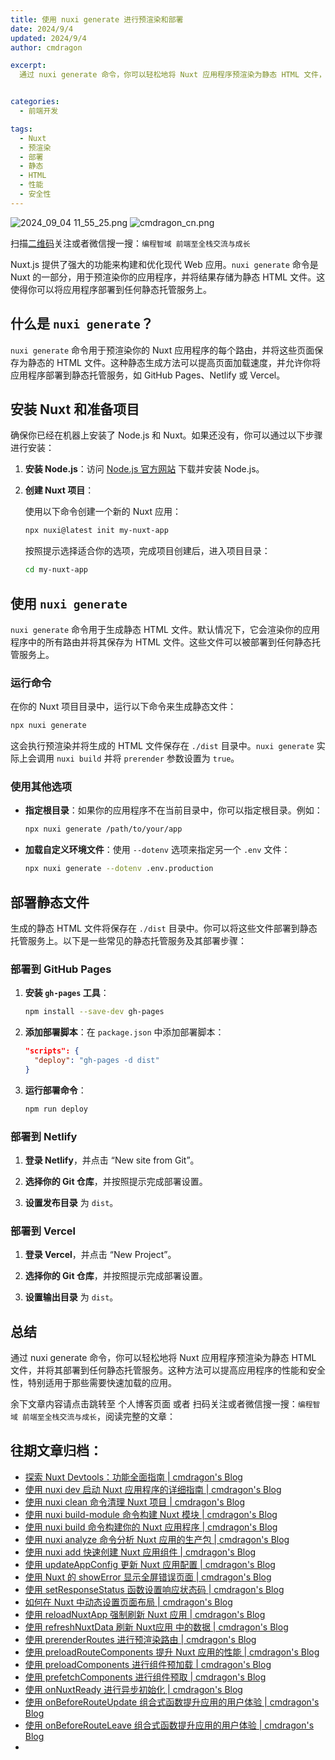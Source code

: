 ```yaml
---
title: 使用 nuxi generate 进行预渲染和部署
date: 2024/9/4
updated: 2024/9/4
author: cmdragon

excerpt:
  通过 nuxi generate 命令，你可以轻松地将 Nuxt 应用程序预渲染为静态 HTML 文件，并将其部署到任何静态托管服务。这种方法可以提高应用程序的性能和安全性，特别适用于那些需要快速加载的应用。


categories:
  - 前端开发

tags:
  - Nuxt
  - 预渲染
  - 部署
  - 静态
  - HTML
  - 性能
  - 安全性
---
```


<img src="https://static.cmdragon.cn/blog/images/2024_09_04 11_55_25.png@blog" title="2024_09_04 11_55_25.png" alt="2024_09_04 11_55_25.png"/>

<img src="https://static.cmdragon.cn/blog/images/cmdragon_cn.png" title="cmdragon_cn.png" alt="cmdragon_cn.png"/>


扫描[二维码](https://static.cmdragon.cn/blog/images/cmdragon_cn.png)关注或者微信搜一搜：`编程智域 前端至全栈交流与成长`



Nuxt.js 提供了强大的功能来构建和优化现代 Web 应用。`nuxi generate` 命令是 Nuxt 的一部分，用于预渲染你的应用程序，并将结果存储为静态 HTML 文件。这使得你可以将应用程序部署到任何静态托管服务上。

## 什么是 `nuxi generate`？

`nuxi generate` 命令用于预渲染你的 Nuxt 应用程序的每个路由，并将这些页面保存为静态的 HTML 文件。这种静态生成方法可以提高页面加载速度，并允许你将应用程序部署到静态托管服务，如 GitHub Pages、Netlify 或 Vercel。

## 安装 Nuxt 和准备项目

确保你已经在机器上安装了 Node.js 和 Nuxt。如果还没有，你可以通过以下步骤进行安装：

1. **安装 Node.js**：访问 [Node.js 官方网站](https://nodejs.org/) 下载并安装 Node.js。

2. **创建 Nuxt 项目**：

   使用以下命令创建一个新的 Nuxt 应用：

   ```bash
   npx nuxi@latest init my-nuxt-app
   ```

   按照提示选择适合你的选项，完成项目创建后，进入项目目录：

   ```bash
   cd my-nuxt-app
   ```

## 使用 `nuxi generate`

`nuxi generate` 命令用于生成静态 HTML 文件。默认情况下，它会渲染你的应用程序中的所有路由并将其保存为 HTML 文件。这些文件可以被部署到任何静态托管服务上。

### 运行命令

在你的 Nuxt 项目目录中，运行以下命令来生成静态文件：

```bash
npx nuxi generate
```

这会执行预渲染并将生成的 HTML 文件保存在 `./dist` 目录中。`nuxi generate` 实际上会调用 `nuxi build` 并将 `prerender` 参数设置为 `true`。

### 使用其他选项

- **指定根目录**：如果你的应用程序不在当前目录中，你可以指定根目录。例如：

  ```bash
  npx nuxi generate /path/to/your/app
  ```

- **加载自定义环境文件**：使用 `--dotenv` 选项来指定另一个 `.env` 文件：

  ```bash
  npx nuxi generate --dotenv .env.production
  ```

## 部署静态文件

生成的静态 HTML 文件将保存在 `./dist` 目录中。你可以将这些文件部署到静态托管服务上。以下是一些常见的静态托管服务及其部署步骤：

### 部署到 GitHub Pages

1. **安装 `gh-pages` 工具**：

   ```bash
   npm install --save-dev gh-pages
   ```

2. **添加部署脚本**：在 `package.json` 中添加部署脚本：

   ```json
   "scripts": {
     "deploy": "gh-pages -d dist"
   }
   ```

3. **运行部署命令**：

   ```bash
   npm run deploy
   ```

### 部署到 Netlify

1. **登录 Netlify**，并点击 “New site from Git”。

2. **选择你的 Git 仓库**，并按照提示完成部署设置。

3. **设置发布目录** 为 `dist`。

### 部署到 Vercel

1. **登录 Vercel**，并点击 “New Project”。

2. **选择你的 Git 仓库**，并按照提示完成部署设置。

3. **设置输出目录** 为 `dist`。

## 总结

通过 nuxi generate 命令，你可以轻松地将 Nuxt 应用程序预渲染为静态 HTML 文件，并将其部署到任何静态托管服务。这种方法可以提高应用程序的性能和安全性，特别适用于那些需要快速加载的应用。


余下文章内容请点击跳转至 个人博客页面 或者 扫码关注或者微信搜一搜：`编程智域 前端至全栈交流与成长`，阅读完整的文章：


## 往期文章归档：

- [探索 Nuxt Devtools：功能全面指南 | cmdragon's Blog](https://blog.cmdragon.cn/posts/79fd8b17a254/)
- [使用 nuxi dev 启动 Nuxt 应用程序的详细指南 | cmdragon's Blog](https://blog.cmdragon.cn/posts/ef880861a974/)
- [使用 nuxi clean 命令清理 Nuxt 项目 | cmdragon's Blog](https://blog.cmdragon.cn/posts/e55433e2a415/)
- [使用 nuxi build-module 命令构建 Nuxt 模块 | cmdragon's Blog](https://blog.cmdragon.cn/posts/a9b4b6527399/)
- [使用 nuxi build 命令构建你的 Nuxt 应用程序 | cmdragon's Blog](https://blog.cmdragon.cn/posts/8d1953ced73e/)
- [使用 nuxi analyze 命令分析 Nuxt 应用的生产包 | cmdragon's Blog](https://blog.cmdragon.cn/posts/33e644a829be/)
- [使用 nuxi add 快速创建 Nuxt 应用组件 | cmdragon's Blog](https://blog.cmdragon.cn/posts/52ca85d04329/)
- [使用 updateAppConfig 更新 Nuxt 应用配置 | cmdragon's Blog](https://blog.cmdragon.cn/posts/17068dabc456/)
- [使用 Nuxt 的 showError 显示全屏错误页面 | cmdragon's Blog](https://blog.cmdragon.cn/posts/4f44ac49742b/)
- [使用 setResponseStatus 函数设置响应状态码 | cmdragon's Blog](https://blog.cmdragon.cn/posts/0e3e22c2447a/)
- [如何在 Nuxt 中动态设置页面布局 | cmdragon's Blog](https://blog.cmdragon.cn/posts/6168aad26848/)
- [使用 reloadNuxtApp 强制刷新 Nuxt 应用 | cmdragon's Blog](https://blog.cmdragon.cn/posts/c2c24219f5c0/)
- [使用 refreshNuxtData 刷新 Nuxt应用 中的数据 | cmdragon's Blog](https://blog.cmdragon.cn/posts/7696049934fb/)
- [使用 prerenderRoutes 进行预渲染路由 | cmdragon's Blog](https://blog.cmdragon.cn/posts/b28890e5d54d/)
- [使用 preloadRouteComponents 提升 Nuxt 应用的性能 | cmdragon's Blog](https://blog.cmdragon.cn/posts/851697425a66/)
- [使用 preloadComponents 进行组件预加载 | cmdragon's Blog](https://blog.cmdragon.cn/posts/6f58e9a6735b/)
- [使用 prefetchComponents 进行组件预取 | cmdragon's Blog](https://blog.cmdragon.cn/posts/a73257bce752/)
- [使用 onNuxtReady 进行异步初始化 | cmdragon's Blog](https://blog.cmdragon.cn/posts/64b599de0716/)
- [使用 onBeforeRouteUpdate 组合式函数提升应用的用户体验 | cmdragon's Blog](https://blog.cmdragon.cn/posts/cdd338b2e728/)
- [使用 onBeforeRouteLeave 组合式函数提升应用的用户体验 | cmdragon's Blog](https://blog.cmdragon.cn/posts/cfb92785e131/)
-

